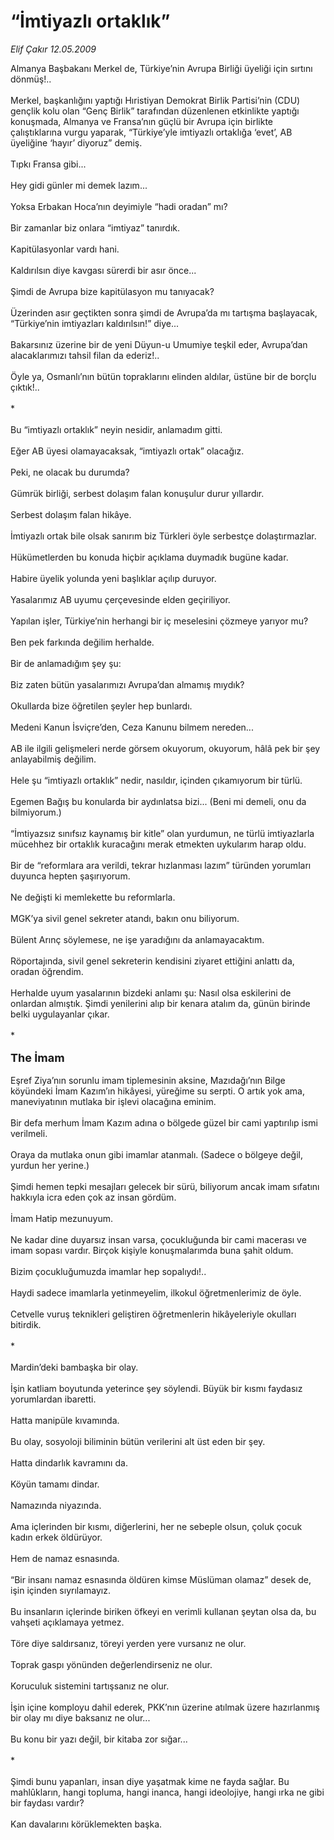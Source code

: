 # “İmtiyazlı ortaklık”

*Elif Çakır 12.05.2009*

<div class="taraf_structure_2col_1zq">
<div class="margen_n">



 <p>Almanya Başbakanı Merkel de, Türkiye’nin Avrupa Birliği üyeliği için sırtını dönmüş!.. <br/><br/>Merkel, başkanlığını yaptığı Hıristiyan Demokrat Birlik Partisi’nin (CDU) gençlik kolu olan “Genç Birlik” tarafından düzenlenen etkinlikte yaptığı konuşmada, Almanya ve Fransa’nın güçlü bir Avrupa için birlikte çalıştıklarına vurgu yaparak, “Türkiye’yle imtiyazlı ortaklığa ‘evet’, AB üyeliğine ‘hayır’ diyoruz” demiş. <br/><br/>Tıpkı Fransa gibi... <br/><br/>Hey gidi günler mi demek lazım... <br/><br/>Yoksa Erbakan Hoca’nın deyimiyle “hadi oradan” mı? <br/><br/>Bir zamanlar biz onlara “imtiyaz” tanırdık. <br/><br/>Kapitülasyonlar vardı hani. <br/><br/>Kaldırılsın diye kavgası sürerdi bir asır önce... <br/><br/>Şimdi de Avrupa bize kapitülasyon mu tanıyacak? <br/><br/>Üzerinden asır geçtikten sonra şimdi de Avrupa’da mı tartışma başlayacak, “Türkiye’nin imtiyazları kaldırılsın!” diye... <br/><br/>Bakarsınız üzerine bir de yeni Düyun-u Umumiye teşkil eder, Avrupa’dan alacaklarımızı tahsil filan da ederiz!.. <br/><br/>Öyle ya, Osmanlı’nın bütün topraklarını elinden aldılar, üstüne bir de borçlu çıktık!.. <br/><br/>* <br/><br/>Bu “imtiyazlı ortaklık” neyin nesidir, anlamadım gitti. <br/><br/>Eğer AB üyesi olamayacaksak, “imtiyazlı ortak” olacağız. <br/><br/>Peki, ne olacak bu durumda? <br/><br/>Gümrük birliği, serbest dolaşım falan konuşulur durur yıllardır. <br/><br/>Serbest dolaşım falan hikâye. <br/><br/>İmtiyazlı ortak bile olsak sanırım biz Türkleri öyle serbestçe dolaştırmazlar. <br/><br/>Hükümetlerden bu konuda hiçbir açıklama duymadık bugüne kadar. <br/><br/>Habire üyelik yolunda yeni başlıklar açılıp duruyor. <br/><br/>Yasalarımız AB uyumu çerçevesinde elden geçiriliyor. <br/><br/>Yapılan işler, Türkiye’nin herhangi bir iç meselesini çözmeye yarıyor mu? <br/><br/>Ben pek farkında değilim herhalde. <br/><br/>Bir de anlamadığım şey şu: <br/><br/>Biz zaten bütün yasalarımızı Avrupa’dan almamış mıydık? <br/><br/>Okullarda bize öğretilen şeyler hep bunlardı. <br/><br/>Medeni Kanun İsviçre’den, Ceza Kanunu bilmem nereden... <br/><br/>AB ile ilgili gelişmeleri nerde görsem okuyorum, okuyorum, hâlâ pek bir şey anlayabilmiş değilim. <br/><br/>Hele şu “imtiyazlı ortaklık” nedir, nasıldır, içinden çıkamıyorum bir türlü. <br/><br/>Egemen Bağış bu konularda bir aydınlatsa bizi... (Beni mi demeli, onu da bilmiyorum.) <br/><br/>“İmtiyazsız sınıfsız kaynamış bir kitle” olan yurdumun, ne türlü imtiyazlarla mücehhez bir ortaklık kuracağını merak etmekten uykularım harap oldu. <br/><br/>Bir de “reformlara ara verildi, tekrar hızlanması lazım” türünden yorumları duyunca hepten şaşırıyorum. <br/><br/>Ne değişti ki memlekette bu reformlarla. <br/><br/>MGK’ya sivil genel sekreter atandı, bakın onu biliyorum. <br/><br/>Bülent Arınç söylemese, ne işe yaradığını da anlamayacaktım. <br/><br/>Röportajında, sivil genel sekreterin kendisini ziyaret ettiğini anlattı da, oradan öğrendim. <br/><br/>Herhalde uyum yasalarının bizdeki anlamı şu: Nasıl olsa eskilerini de onlardan almıştık. Şimdi yenilerini alıp bir kenara atalım da, günün birinde belki uygulayanlar çıkar. <br/><br/>* <br/><br/><font size="4"><strong>The İmam <br/></strong></font><br/>Eşref Ziya’nın sorunlu imam tiplemesinin aksine, Mazıdağı’nın Bilge köyündeki İmam Kazım’ın hikâyesi, yüreğime su serpti. O artık yok ama, maneviyatının mutlaka bir işlevi olacağına eminim. <br/><br/>Bir defa merhum İmam Kazım adına o bölgede güzel bir cami yaptırılıp ismi verilmeli. <br/><br/>Oraya da mutlaka onun gibi imamlar atanmalı. (Sadece o bölgeye değil, yurdun her yerine.) <br/><br/>Şimdi hemen tepki mesajları gelecek bir sürü, biliyorum ancak imam sıfatını hakkıyla icra eden çok az insan gördüm. <br/><br/>İmam Hatip mezunuyum. <br/><br/>Ne kadar dine duyarsız insan varsa, çocukluğunda bir cami macerası ve imam sopası vardır. Birçok kişiyle konuşmalarımda buna şahit oldum. <br/><br/>Bizim çocukluğumuzda imamlar hep sopalıydı!.. <br/><br/>Haydi sadece imamlarla yetinmeyelim, ilkokul öğretmenlerimiz de öyle. <br/><br/>Cetvelle vuruş teknikleri geliştiren öğretmenlerin hikâyeleriyle okulları bitirdik. <br/><br/>* <br/><br/>Mardin’deki bambaşka bir olay. <br/><br/>İşin katliam boyutunda yeterince şey söylendi. Büyük bir kısmı faydasız yorumlardan ibaretti. <br/><br/>Hatta manipüle kıvamında. <br/><br/>Bu olay, sosyoloji biliminin bütün verilerini alt üst eden bir şey. <br/><br/>Hatta dindarlık kavramını da. <br/><br/>Köyün tamamı dindar. <br/><br/>Namazında niyazında. <br/><br/>Ama içlerinden bir kısmı, diğerlerini, her ne sebeple olsun, çoluk çocuk kadın erkek öldürüyor. <br/><br/>Hem de namaz esnasında. <br/><br/>“Bir insanı namaz esnasında öldüren kimse Müslüman olamaz” desek de, işin içinden sıyrılamayız. <br/><br/>Bu insanların içlerinde biriken öfkeyi en verimli kullanan şeytan olsa da, bu vahşeti açıklamaya yetmez. <br/><br/>Töre diye saldırsanız, töreyi yerden yere vursanız ne olur. <br/><br/>Toprak gaspı yönünden değerlendirseniz ne olur. <br/><br/>Koruculuk sistemini tartışsanız ne olur. <br/><br/>İşin içine komployu dahil ederek, PKK’nın üzerine atılmak üzere hazırlanmış bir olay mı diye baksanız ne olur... <br/><br/>Bu konu bir yazı değil, bir kitaba zor sığar... <br/><br/>* <br/><br/>Şimdi bunu yapanları, insan diye yaşatmak kime ne fayda sağlar. Bu mahlûkların, hangi topluma, hangi inanca, hangi ideolojiye, hangi ırka ne gibi bir faydası vardır? <br/><br/>Kan davalarını körüklemekten başka.</p>
<br/>
<br/>
<br/>



<br/>


<div id="taraf_not">
</div>

</div>


</div>
